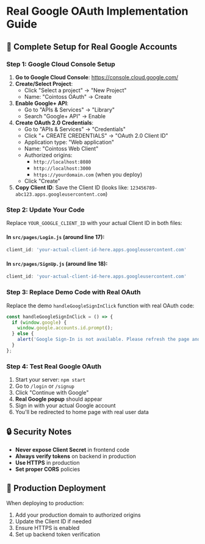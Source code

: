 # Real Google OAuth Implementation Guide

## 🎯 Complete Setup for Real Google Accounts

### Step 1: Google Cloud Console Setup

1. **Go to Google Cloud Console**: https://console.cloud.google.com/
2. **Create/Select Project**: 
   - Click "Select a project" → "New Project"
   - Name: "Cointoss OAuth" → Create
3. **Enable Google+ API**:
   - Go to "APIs & Services" → "Library"
   - Search "Google+ API" → Enable
4. **Create OAuth 2.0 Credentials**:
   - Go to "APIs & Services" → "Credentials"
   - Click "+ CREATE CREDENTIALS" → "OAuth 2.0 Client ID"
   - Application type: "Web application"
   - Name: "Cointoss Web Client"
   - Authorized origins: 
     - `http://localhost:8080`
     - `http://localhost:3000`
     - `https://yourdomain.com` (when you deploy)
   - Click "Create"
5. **Copy Client ID**: Save the Client ID (looks like: `123456789-abc123.apps.googleusercontent.com`)

### Step 2: Update Your Code

Replace `YOUR_GOOGLE_CLIENT_ID` with your actual Client ID in both files:

#### In `src/pages/Login.js` (around line 17):
```javascript
client_id: 'your-actual-client-id-here.apps.googleusercontent.com'
```

#### In `src/pages/SignUp.js` (around line 18):
```javascript
client_id: 'your-actual-client-id-here.apps.googleusercontent.com'
```

### Step 3: Replace Demo Code with Real OAuth

Replace the demo `handleGoogleSignInClick` function with real OAuth code:

```javascript
const handleGoogleSignInClick = () => {
  if (window.google) {
    window.google.accounts.id.prompt();
  } else {
    alert('Google Sign-In is not available. Please refresh the page and try again.');
  }
};
```

### Step 4: Test Real Google OAuth

1. Start your server: `npm start`
2. Go to `/login` or `/signup`
3. Click "Continue with Google"
4. **Real Google popup** should appear
5. Sign in with your actual Google account
6. You'll be redirected to home page with real user data

## 🔒 Security Notes

- **Never expose Client Secret** in frontend code
- **Always verify tokens** on backend in production
- **Use HTTPS** in production
- **Set proper CORS** policies

## 🚀 Production Deployment

When deploying to production:
1. Add your production domain to authorized origins
2. Update the Client ID if needed
3. Ensure HTTPS is enabled
4. Set up backend token verification









